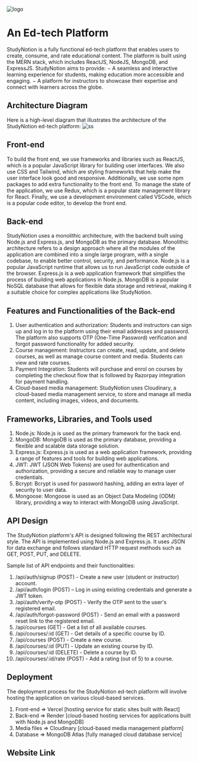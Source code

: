 ![logo](https://github.com/patelsa54/StudyNotion/assets/115445118/cd1f04f4-d7c0-4e3f-9840-4c8edf92a38d)
# An Ed-tech Platform
StudyNotion is a fully functional ed-tech platform that enables users to create, consume, and rate educational content. The platform is built using the MERN stack, which includes ReactJS, NodeJS, MongoDB, and ExpressJS.
StudyNotion aims to provide:
− A seamless and interactive learning experience for students, making education
more accessible and engaging.
− A platform for instructors to showcase their expertise and connect with learners
across the globe.

## Architecture Diagram
Here is a high-level diagram that illustrates the architecture of the StudyNotion ed-tech platform:
![ss](https://github.com/patelsa54/StudyNotion/assets/115445118/522a2b1c-5300-4ce4-a294-43900079ccbc)

## Front-end
To build the front end, we use frameworks and libraries such as ReactJS, which is a popular JavaScript library for building user interfaces. We also use CSS and Tailwind, which are styling frameworks that help make the user interface look good and responsive. Additionally, we use some npm packages to add extra functionality to the front end. To manage the state of the application, we use Redux, which is a popular state management library for React. Finally, we use a development environment called VSCode, which is a popular code editor, to develop the front end.

## Back-end
StudyNotion uses a monolithic architecture, with the backend built using Node.js and Express.js, and MongoDB as the primary database. Monolithic architecture refers to a
design approach where all the modules of the application are combined into a single large program, with a single codebase, to enable better control, security, and performance.
Node.js is a popular JavaScript runtime that allows us to run JavaScript code outside of the browser. Express.js is a web application framework that simplifies the process of building web applications in Node.js. MongoDB is a popular NoSQL database that allows for flexible data storage and retrieval, making it a suitable choice for complex applications like StudyNotion.

## Features and Functionalities of the Back-end
1. User authentication and authorization: Students and instructors can sign up and log in to the platform using their email addresses and password. The platform also supports OTP (One-Time Password) verification and forgot password functionality for added security.
2. Course management: Instructors can create, read, update, and delete courses, as well as manage course content and media. Students can view and rate courses.
3. Payment Integration: Students will purchase and enrol on courses by completing the checkout flow that is followed by Razorpay integration for payment handling.
4. Cloud-based media management: StudyNotion uses Cloudinary, a cloud-based media management service, to store and manage all media content, including images, videos, and documents.

## Frameworks, Libraries, and Tools used
1. Node.js: Node.js is used as the primary framework for the back end.
2. MongoDB: MongoDB is used as the primary database, providing a flexible and scalable data storage solution.
3. Express.js: Express.js is used as a web application framework, providing a range of features and tools for building web applications.
4. JWT: JWT (JSON Web Tokens) are used for authentication and authorization, providing a secure and reliable way to manage user credentials.
5. Bcrypt: Bcrypt is used for password hashing, adding an extra layer of security to user data.
6. Mongoose: Mongoose is used as an Object Data Modeling (ODM) library, providing a way to interact with MongoDB using JavaScript.

## API Design
The StudyNotion platform's API is designed following the REST architectural style. The API is implemented using Node.js and Express.js. It uses JSON for data exchange and
follows standard HTTP request methods such as GET, POST, PUT, and DELETE.

Sample list of API endpoints and their functionalities:
1. /api/auth/signup (POST) - Create a new user (student or instructor) account.
2. /api/auth/login (POST) – Log in using existing credentials and generate a JWT token.
3. /api/auth/verify-otp (POST) - Verify the OTP sent to the user's registered email.
4. /api/auth/forgot-password (POST) - Send an email with a password reset link to the registered email.
5. /api/courses (GET) - Get a list of all available courses.
6. /api/courses/:id (GET) - Get details of a specific course by ID.
7. /api/courses (POST) - Create a new course.
8. /api/courses/:id (PUT) - Update an existing course by ID.
9. /api/courses/:id (DELETE) - Delete a course by ID.
10. /api/courses/:id/rate (POST) - Add a rating (out of 5) to a course.

## Deployment
The deployment process for the StudyNotion ed-tech platform will involve hosting the application on various cloud-based services.
1) Front-end => Vercel [hosting service for static sites built with React]
2) Back-end  => Render [cloud-based hosting services for applications built with Node.js and MongoDB]
3) Media files => Cloudinary [cloud-based media management platform]
4) Database => MongoDB Atlas [fully managed cloud database service]

## Website Link



